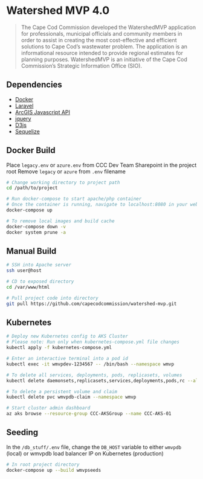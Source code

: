 # Watershed MVP 4.0

> The Cape Cod Commission developed the WatershedMVP application for professionals, municipal officials and community members in order to assist in creating the most cost-effective and efficient solutions to Cape Cod’s wastewater problem. The application is an informational resource intended to provide regional estimates for planning purposes. WatershedMVP is an initiative of the Cape Cod Commission’s Strategic Information Office (SIO). 

## Dependencies
* [Docker](https://www.docker.com/)
* [Laravel](https://laravel.com/)
* [ArcGIS Javascript API](https://developers.arcgis.com/javascript/)
* [jquery](https://jquery.com/)
* [D3js](https://d3js.org/)
* [Sequelize](http://docs.sequelizejs.com/)

## Docker Build 
Place `legacy.env` or `azure.env` from CCC Dev Team Sharepoint in the project root
Remove `legacy` or `azure` from `.env` filename
```bash
# Change working directory to project path
cd /path/to/project

# Run docker-compose to start apache/php container
# Once the container is running, navigate to localhost:8080 in your web browser
docker-compose up

# To remove local images and build cache
docker-compose down -v
docker system prune -a
```

## Manual Build 
```bash
# SSH into Apache server
ssh user@host

# CD to exposed directory
cd /var/www/html

# Pull project code into directory
git pull https://github.com/capecodcommission/watershed-mvp.git
```

## Kubernetes
```bash
# Deploy new Kubernetes config to AKS Cluster
# Please note: Run only when kubernetes-compose.yml file changes
kubectl apply -f kubernetes-compose.yml

# Enter an interactive terminal into a pod id
kubectl exec -it wmvpdev-1234567 -- /bin/bash --namespace wmvp

# To delete all services, deployments, pods, replicasets, volumes
kubectl delete daemonsets,replicasets,services,deployments,pods,rc --all --namespace wmvp

# To delete a persistent volume and claim
kubectl delete pvc wmvpdb-claim --namespace wmvp

# Start cluster admin dashboard 
az aks browse --resource-group CCC-AKSGroup --name CCC-AKS-01
```

## Seeding
In the `/db_stuff/.env` file, change the `DB_HOST` variable to either `wmvpdb` (local) or wmvpdb load balancer IP on Kubernetes (production)
```bash
# In root project directory
docker-compose up --build wmvpseeds
```